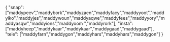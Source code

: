 {
  "snap":  ["maddypeev","maddybork","maddyzaen","maddyfacy","maddyyoot","maddyiko","maddyjes","maddywoun","maddyaqwe","maddyfees","maddyyory","maddyasqw","maddyions","maddyoom ","maddyrork"],
  "insta": ["maddyheep","maddykaar","maddykaar","maddygaad","maddygaad"],
  "tele":  ["maddyfarn","maddygon","maddyhars","maddyhars","maddygon"]
}
